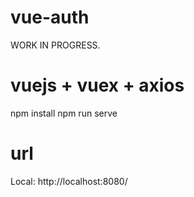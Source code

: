 # vue-auth

WORK IN PROGRESS.

# vuejs + vuex + axios
npm install
npm run serve

# url
Local: http://localhost:8080/